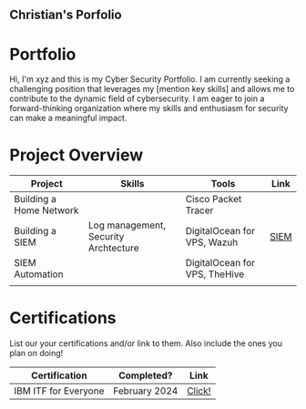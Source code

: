 ## Christian's Porfolio

# Portfolio

Hi, I'm xyz and this is my Cyber Security Portfolio. I am currently seeking a challenging position that leverages my [mention key skills] and allows me to contribute to the dynamic field of cybersecurity. I am eager to join a forward-thinking organization where my skills and enthusiasm for security can make a meaningful impact.


# Project Overview 
|     Project     |                 Skills                |     Tools       |      Link       |
| --------------- | ------------------------------------- | --------------- | --------------- |
|       Building a Home Network          |                                       |     Cisco Packet Tracer            |                 |
| Building a SIEM | Log management, Security Archtecture  | DigitalOcean for VPS, Wazuh|  <a href="[https://google.com]https://github.com/iMentorYT/SIEM/tree/main">SIEM</a>   |
|       SIEM Automation          |                                       |     DigitalOcean for VPS, TheHive            |                 |
|                 |                                       |                 |                 |


# Certifications 
List our your certifications and/or link to them. Also include the ones you plan on doing!

|     Certification     |               Completed?               |     Link       |
| --------------------  | -------------------------------------- | ---------------| 
| IBM ITF for Everyone     |                February 2024                |     <a href="https://google.com]https://github.com/iMentorYT/SIEM/tree/main](https://www.coursera.org/account/accomplishments/verify/JUCMZXK7ALQC)https://www.coursera.org/account/accomplishments/verify/JUCMZXK7ALQC">Click!</a>        | 
